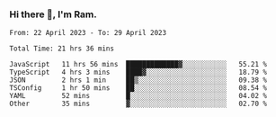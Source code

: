 ### Hi there 👋, I'm Ram.

<!--START_SECTION:waka-->

```text
From: 22 April 2023 - To: 29 April 2023

Total Time: 21 hrs 36 mins

JavaScript   11 hrs 56 mins  █████████████▓░░░░░░░░░░░   55.21 %
TypeScript   4 hrs 3 mins    ████▓░░░░░░░░░░░░░░░░░░░░   18.79 %
JSON         2 hrs 1 min     ██▒░░░░░░░░░░░░░░░░░░░░░░   09.38 %
TSConfig     1 hr 50 mins    ██░░░░░░░░░░░░░░░░░░░░░░░   08.54 %
YAML         52 mins         █░░░░░░░░░░░░░░░░░░░░░░░░   04.02 %
Other        35 mins         ▓░░░░░░░░░░░░░░░░░░░░░░░░   02.70 %
```

<!--END_SECTION:waka-->
